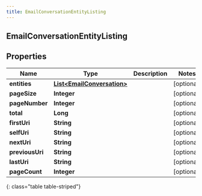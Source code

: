 ```yaml
---
title: EmailConversationEntityListing
---
```


## EmailConversationEntityListing

## Properties

| Name            | Type                                                                           | Description | Notes      |
| --------------- | ------------------------------------------------------------------------------ | ----------- | ---------- |
| **entities**    | <!----><!---->[**List&lt;EmailConversation&gt;**](EmailConversation.md)<!----> |             | [optional] |
| **pageSize**    | <!----><!---->**Integer**<!---->                                               |             | [optional] |
| **pageNumber**  | <!----><!---->**Integer**<!---->                                               |             | [optional] |
| **total**       | <!----><!---->**Long**<!---->                                                  |             | [optional] |
| **firstUri**    | <!----><!---->**String**<!---->                                                |             | [optional] |
| **selfUri**     | <!----><!---->**String**<!---->                                                |             | [optional] |
| **nextUri**     | <!----><!---->**String**<!---->                                                |             | [optional] |
| **previousUri** | <!----><!---->**String**<!---->                                                |             | [optional] |
| **lastUri**     | <!----><!---->**String**<!---->                                                |             | [optional] |
| **pageCount**   | <!----><!---->**Integer**<!---->                                               |             | [optional] |

{: class="table table-striped"}
